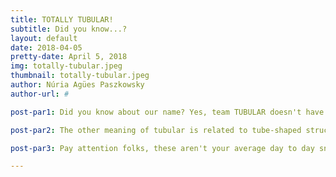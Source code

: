 ```yaml
---
title: TOTALLY TUBULAR!
subtitle: Did you know...? 
layout: default
date: 2018-04-05
pretty-date: April 5, 2018
img: totally-tubular.jpeg
thumbnail: totally-tubular.jpeg
author: Núria Agües Paszkowsky
author-url: #

post-par1: Did you know about our name? Yes, team TUBULAR doesn't have an acronym but there is a reason for our name! Tubular was a common expression during the 80s to express excitement, happiness or to say that something is really cool.

post-par2: The other meaning of tubular is related to tube-shaped structures which our original idea of the experiment contained. We had the long-coiled tube (AirCore) and the alternative sampling system composed by canisters. Due to weight reduction and budget reasons we opted for sampling bags instead of canisters, but we are still TUBULAR!

post-par3: Pay attention folks, these aren't your average day to day snoreville boring bags! The bags we are going to use are Multi-Layer Foil Gas Sampling Bags from RESTEK and they consist of 4 different protective layers that act as a barrier minimising gas permeability. From outer to inner layer we have 60-gauge nylon, polyethylene, 0.0003" aluminium foil, and 0.002" polyethylene. Check out how they look like in the picture! Totally tubular!

---
```

